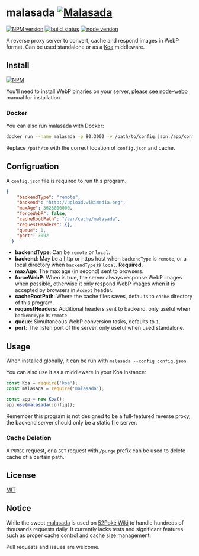 malasada
[![Malasada](https://cdn.bulbagarden.net/upload/8/8e/Bag_Big_Malasada_Sprite.png)](https://bulbapedia.bulbagarden.net/wiki/Malasada)
=========

[![NPM version](https://img.shields.io/npm/v/malasada.svg)](https://npmjs.org/package/malasada)
[![build status](https://img.shields.io/travis/mudkipme/malasada.svg)](https://travis-ci.org/mudkipme/malasada)
[![node version](https://img.shields.io/badge/node.js-%3E=_8.5-green.svg)](https://nodejs.org/en/download/)

A reverse proxy server to convert, cache and respond images in WebP format. Can be used standalone or as a [Koa](http://koajs.com) middleware.

## Install

[![NPM](https://nodei.co/npm/malasada.png?downloads=true)](https://nodei.co/npm/malasada/)

You'll need to install WebP binaries on your server, please see [node-webp](https://www.npmjs.com/package/cwebp) manual for installation.

### Docker

You can also run malasada with Docker:

```bash
docker run --name malasada -p 80:3002 -v /path/to/config.json:/app/config.json -v /path/to/cache:/app/cache -d mudkip/malasada
```

Replace `/path/to` with the correct location of `config.json` and cache.

## Configruation

A `config.json` file is required to run this program.

```json
{
    "backendType": "remote",
    "backend": "http://upload.wikimedia.org",
    "maxAge": 3628800000,
    "forceWebP": false,
    "cacheRootPath": "/var/cache/malasada",
    "requestHeaders": {},
    "queue": 1,
    "port": 3002
  }
```

* **backendType**: Can be `remote` or `local`.
* **backend**: May be a http or https host when `backendType` is `remote`, or a local directory when `backendType` is `local`. **Required.**
* **maxAge**: The max age (in second) sent to browsers.
* **forceWebP**: When is true, the server always response WebP images when possible, otherwise it only respond WebP images when it is accepted by browsers in `Accept` header.
* **cacheRootPath**: Where the cache files saves, defaults to `cache` directory of this program.
* **requestHeaders**: Additional headers sent to backend, only useful when `backendType` is `remote`.
* **queue**: Simultaneous WebP conversion tasks, defaults to `1`.
* **port**: The listen port of the server, only useful when used standalone.

## Usage

When installed globally, it can be run with `malasada --config config.json`.

You can also use it as a middleware in your Koa instance:
```js
const Koa = require('koa');
const malasada = require('malasada');

const app = new Koa();
app.use(malasada(config));
```

Remember this program is not designed to be a full-featured reverse proxy, the backend server should only be a static file server.

### Cache Deletion

A `PURGE` request, or a `GET` request with `/purge` prefix can be used to delete cache of a certain path.

## License

[MIT](LICENSE)

## Notice

While the sweet [malasada](https://wiki.52poke.com/wiki/%E9%A6%AC%E6%8B%89%E8%96%A9%E9%81%94%E9%80%A3%E9%8E%96%E5%BA%97) is used on [52Poké Wiki](https://wiki.52poke.com/) to handle hundreds of thousands requests daily. It currently lacks tests and significant features such as proper cache control and cache size management.

Pull requests and issues are welcome.